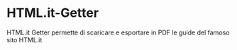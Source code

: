 HTML.it-Getter
==============

HTML.it Getter permette di scaricare e esportare in PDF le guide del famoso sito HTML.it